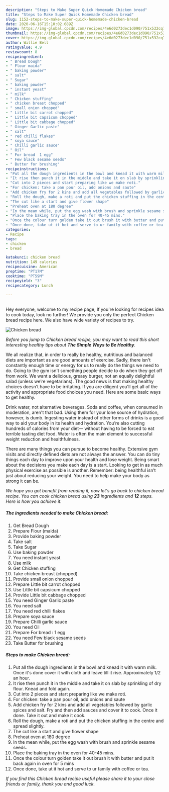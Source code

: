 ```yaml
---
description: "Steps to Make Super Quick Homemade Chicken bread"
title: "Steps to Make Super Quick Homemade Chicken bread"
slug: 1152-steps-to-make-super-quick-homemade-chicken-bread
date: 2020-06-16T15:10:02.689Z
image: https://img-global.cpcdn.com/recipes/4e6d0273dec1d090/751x532cq70/chicken-bread-recipe-main-photo.jpg
thumbnail: https://img-global.cpcdn.com/recipes/4e6d0273dec1d090/751x532cq70/chicken-bread-recipe-main-photo.jpg
cover: https://img-global.cpcdn.com/recipes/4e6d0273dec1d090/751x532cq70/chicken-bread-recipe-main-photo.jpg
author: Willie Bell
ratingvalue: 4.9
reviewcount: 8
recipeingredient:
- " Bread Dough"
- " Flour maida"
- " baking powder"
- " salt"
- " Sugar"
- " baking powder"
- " instant yeast"
- " milk"
- " Chicken stuffing"
- " chicken breast chopped"
- " small onion chopped"
- " Little bit carrot chopped"
- " Little bit capsicum chopped"
- " Little bit cabbage chopped"
- " Ginger Garlic paste"
- " salt"
- " red chilli flakes"
- " soya sauce"
- " Chilli garlic sauce"
- " Oil"
- " For bread  1 egg"
- " Few black sesame seeds"
- " Butter for brushing"
recipeinstructions:
- "Put all the dough ingredients in the bowl and knead it with warm milk. Once it&#39;s done cover it with cloth and leave till it rise. Approximately 1/2 an hour."
- "It rise then punch it in the middle and take it on slab by sprinkling of dry flour. Knead and fold again."
- "Cut into 2 pieces and start preparing like we make roti."
- "For chicken: take a pan pour oil, add onions and saute"
- "Add chicken fry for 2 kins and add all vegetables followed by garlic spices and salt. Fry and then add sauces and cover it to cook. Once it done. Take it out and make it cook."
- "Roll the dough, make a roti and put the chicken stuffing in the centre and spread slightly."
- "The cut like a start and give flower shape"
- "Preheat oven at 180 degree"
- "In the mean while, put the egg wash with brush and sprinkle sesame seeds."
- "Place the baking tray in the oven for 40-45 mins."
- "Once the colour turn golden take it out brush it with butter and put it back again in oven for 5 mins"
- "Once done, take ut it hot and serve to ur family with coffee or tea."
categories:
- Recipe
tags:
- chicken
- bread

katakunci: chicken bread 
nutrition: 149 calories
recipecuisine: American
preptime: "PT17M"
cooktime: "PT59M"
recipeyield: "3"
recipecategory: Lunch

---
```

<br>
Hey everyone, welcome to my recipe page, If you're looking for recipes idea to cook today, look no further! We provide you only the perfect Chicken bread recipe here. We also have wide variety of recipes to try.
<br>


![Chicken bread](https://img-global.cpcdn.com/recipes/4e6d0273dec1d090/751x532cq70/chicken-bread-recipe-main-photo.jpg)

<i>Before you jump to Chicken bread recipe, you may want to read this short interesting healthy tips about <strong>The Simple Ways to Be Healthy</strong>.</i>

We all realize that, in order to really be healthy, nutritious and balanced diets are important as are good amounts of exercise. Sadly, there isn't constantly enough time or energy for us to really do the things we need to do. Going to the gym isn't something people decide to do when they get off from work. We want a delicious, greasy burger, not an equally delightful salad (unless we’re vegetarians). The good news is that making healthy choices doesn’t have to be irritating. If you are diligent you'll get all of the activity and appropriate food choices you need. Here are some basic ways to get healthy.

Drink water, not alternative beverages. Soda and coffee, when consumed in moderation, aren't that bad. Using them for your lone source of hydration, however, is dumb. Ingesting water instead of other forms of drinks is a good way to aid your body in its health and hydration. You’re also cutting hundreds of calories from your diet— without having to be forced to eat terrible tasting diet food. Water is often the main element to successful weight reduction and healthfulness.

There are many things you can pursue to become healthy. Extensive gym visits and directly defined diets are not always the answer. You can do tiny things each day to improve upon your health and lose weight. Being smart about the decisions you make each day is a start. Looking to get in as much physical exercise as possible is another. Remember: being healthful isn’t just about reducing your weight. You need to help make your body as strong it can be. 


<i>We hope you got benefit from reading it, now let's go back to chicken bread recipe. You can cook chicken bread using <strong>23</strong> ingredients and <strong>12</strong> steps. Here is how you achieve it.
</i>

##### The ingredients needed to make Chicken bread:

1. Get  Bread Dough
1. Prepare  Flour (maida)
1. Provide  baking powder
1. Take  salt
1. Take  Sugar
1. Use  baking powder
1. You need  instant yeast
1. Use  milk
1. Get  Chicken stuffing
1. Take  chicken breast (chopped)
1. Provide  small onion chopped
1. Prepare  Little bit carrot chopped
1. Use  Little bit capsicum chopped
1. Provide  Little bit cabbage chopped
1. You need  Ginger Garlic paste
1. You need  salt
1. You need  red chilli flakes
1. Prepare  soya sauce
1. Prepare  Chilli garlic sauce
1. You need  Oil
1. Prepare  For bread : 1 egg
1. You need  Few black sesame seeds
1. Take  Butter for brushing


##### Steps to make Chicken bread:

1. Put all the dough ingredients in the bowl and knead it with warm milk. Once it&#39;s done cover it with cloth and leave till it rise. Approximately 1/2 an hour.
1. It rise then punch it in the middle and take it on slab by sprinkling of dry flour. Knead and fold again.
1. Cut into 2 pieces and start preparing like we make roti.
1. For chicken: take a pan pour oil, add onions and saute
1. Add chicken fry for 2 kins and add all vegetables followed by garlic spices and salt. Fry and then add sauces and cover it to cook. Once it done. Take it out and make it cook.
1. Roll the dough, make a roti and put the chicken stuffing in the centre and spread slightly.
1. The cut like a start and give flower shape
1. Preheat oven at 180 degree
1. In the mean while, put the egg wash with brush and sprinkle sesame seeds.
1. Place the baking tray in the oven for 40-45 mins.
1. Once the colour turn golden take it out brush it with butter and put it back again in oven for 5 mins
1. Once done, take ut it hot and serve to ur family with coffee or tea.


<i>If you find this Chicken bread recipe useful please share it to your close friends or family, thank you and good luck.</i>

